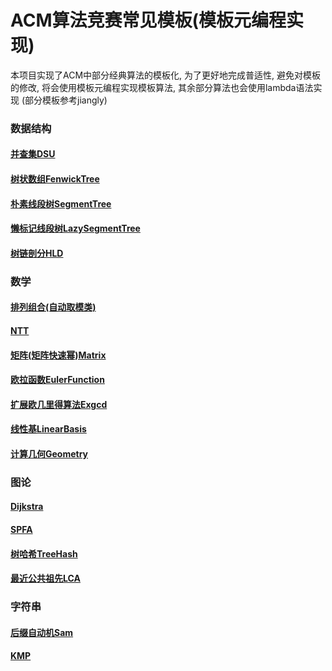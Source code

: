 # ACM算法竞赛常见模板(模板元编程实现)

本项目实现了ACM中部分经典算法的模板化, 为了更好地完成普适性, 避免对模板的修改,
将会使用模板元编程实现模板算法, 其余部分算法也会使用lambda语法实现
(部分模板参考jiangly)
### 数据结构

#### [并查集DSU](https://github.com/zfan2356/ICPC/blob/94943f0dd09bc3be8b072e3cf9518ebd6f4f1fc8/model/DSU.md)
#### [树状数组FenwickTree](https://github.com/zfan2356/ICPC/blob/94943f0dd09bc3be8b072e3cf9518ebd6f4f1fc8/model/Fenwick.md)
#### [朴素线段树SegmentTree](https://github.com/zfan2356/ICPC/blob/94943f0dd09bc3be8b072e3cf9518ebd6f4f1fc8/model/SegmentTree.md)
#### [懒标记线段树LazySegmentTree](https://github.com/zfan2356/ICPC/blob/94943f0dd09bc3be8b072e3cf9518ebd6f4f1fc8/model/LazySegmentTree.md)
#### [树链剖分HLD](https://github.com/zfan2356/ICPC/blob/94943f0dd09bc3be8b072e3cf9518ebd6f4f1fc8/model/HLD.md)


### 数学

#### [排列组合(自动取模类)](https://github.com/zfan2356/ICPC/blob/6e4526c1730bcd9311309ffe0df4ceff24316afa/model/Combination.md)
#### [NTT](https://github.com/zfan2356/ICPC/blob/94943f0dd09bc3be8b072e3cf9518ebd6f4f1fc8/model/NTT.md)
#### [矩阵(矩阵快速幂)Matrix](https://github.com/zfan2356/ICPC/blob/94943f0dd09bc3be8b072e3cf9518ebd6f4f1fc8/model/Matrix.md)
#### [欧拉函数EulerFunction](https://github.com/zfan2356/ICPC/blob/94943f0dd09bc3be8b072e3cf9518ebd6f4f1fc8/model/EulerFunction.md)
#### [扩展欧几里得算法Exgcd](https://github.com/zfan2356/ICPC/blob/94943f0dd09bc3be8b072e3cf9518ebd6f4f1fc8/model/Exgcd.md)
#### [线性基LinearBasis](https://github.com/zfan2356/ICPC/blob/94943f0dd09bc3be8b072e3cf9518ebd6f4f1fc8/model/LinearBasis.md)
#### [计算几何Geometry](https://github.com/zfan2356/ICPC/blob/94943f0dd09bc3be8b072e3cf9518ebd6f4f1fc8/model/Geometry.md)


### 图论

#### [Dijkstra](https://github.com/zfan2356/ICPC/blob/94943f0dd09bc3be8b072e3cf9518ebd6f4f1fc8/model/Dijkstra.md)
#### [SPFA](https://github.com/zfan2356/ICPC/blob/94943f0dd09bc3be8b072e3cf9518ebd6f4f1fc8/model/SPFA.md)
#### [树哈希TreeHash](https://github.com/zfan2356/ICPC/blob/94943f0dd09bc3be8b072e3cf9518ebd6f4f1fc8/model/TreeHash.md)
#### [最近公共祖先LCA](https://github.com/zfan2356/ICPC/blob/94943f0dd09bc3be8b072e3cf9518ebd6f4f1fc8/model/Lca.md)

### 字符串

#### [后缀自动机Sam](https://github.com/zfan2356/ICPC/blob/94943f0dd09bc3be8b072e3cf9518ebd6f4f1fc8/model/Sam.md)
#### [KMP](https://github.com/zfan2356/ICPC/blob/94943f0dd09bc3be8b072e3cf9518ebd6f4f1fc8/model/KMP.md)

